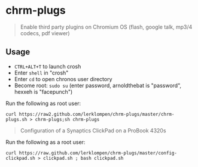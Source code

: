 chrm-plugs
==========

> Enable third party plugins on Chromium OS (flash, google talk, mp3/4 codecs, pdf viewer)

## Usage
 * `CTRL+ALT+T` to launch crosh
 * Enter `shell` in "crosh"
 * Enter `cd` to open chronos user directory
 * Become root: `sudo su` (enter password, arnoldthebat is "password", hexxeh is "facepunch")

Run the following as root user:

    curl https://raw2.github.com/lerklompen/chrm-plugs/master/chrm-plugs.sh > chrm-plugs;sh chrm-plugs


> Configuration of a Synaptics ClickPad on a ProBook 4320s

Run the following as a root user:

    curl https://raw.github.com/lerklompen/chrm-plugs/master/config-clickpad.sh > clickpad.sh ; bash clickpad.sh

